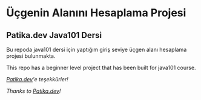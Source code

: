 # Üçgenin Alanını Hesaplama Projesi
## Patika.dev Java101 Dersi

Bu repoda java101 dersi için yaptığım giriş seviye üçgen alanı hesaplama projesi bulunmakta.

This repo has a beginner level project that has been built for java101 course.

_[Patika.dev](https://www.patika.dev)'e teşekkürler!_

_Thanks to [Patika.dev](https://www.patika.dev)!_